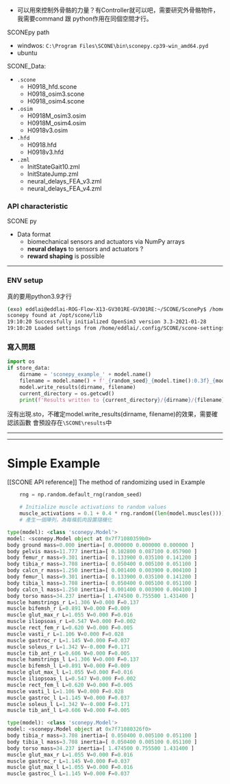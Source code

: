 - 可以用來控制外骨骼的力量？有Controller就可以吧，需要研究外骨骼物件，我需要command 跟 python作用在同個空間才行。

SCONEpy path
- windwos: `C:\Program Files\SCONE\bin\sconepy.cp39-win_amd64.pyd`
- ubuntu

SCONE_Data:
- `.scone`
	- H0918_hfd.scone
	- H0918_osim3.scone
	- H0918_osim4.scone
- `.osim`
	- H0918M_osim3.osim
	- H0918M_osim4.osim
	- H0918v3.osim
- `.hfd`
	- H0918.hfd
	- H0918v3.hfd
- `.zml`
	- InitStateGait10.zml
	- InitStateJump.zml
	- neural_delays_FEA_v3.zml
	- neural_delays_FEA_v4.zml
### API characteristic
SCONE py
- Data format
	- biomechanical sensors and actuators via NumPy arrays
	- **neural delays** to sensors and actuators ?
	- **reward shaping** is possible

---
### ENV setup
真的要用python3.9才行
```bash
(exo) eddlai@eddlai-ROG-Flow-X13-GV301RE-GV301RE:~/SCONE/SconePy$ /home/eddlai/miniconda3/envs/exo/bin/python /home/eddlai/SCONE/SconePy/sconetools.py                                                                                                  
sconepy found at /opt/scone/lib                                                                                             
19:10:20 Successfully initialized OpenSim3 version 3.3-2021-01-28                                                           
19:10:20 Loaded settings from /home/eddlai/.config/SCONE/scone-settings.zml 
```

### 寫入問題
```python
import os
if store_data:
    dirname = 'sconepy_example_' + model.name()
    filename = model.name() + f'_{random_seed}_{model.time():0.3f}_{model.com_pos().y:0.3f}'
    model.write_results(dirname, filename)
    current_directory = os.getcwd()
    print(f'Results written to {current_directory}/{dirname}/{filename}. Please use SCONE Studio to replay the .sto file.', flush=True)
```
沒有出現.sto，不確定model.write_results(dirname, filename)的效果，需要確認該函數
會預設存在`\SCONE\results`中

---


---
# Simple Example
[[SCONE API reference]]
The method of randomizing used in Example
```python
	rng = np.random.default_rng(random_seed)

	# Initialize muscle activations to random values
	muscle_activations = 0.1 + 0.4 * rng.random((len(model.muscles())))
	# 產生一個陣列，為每條肌肉設置隨機化
```


```python
type(model): <class 'sconepy.Model'>
model: <sconepy.Model object at 0x7f71080359b0>
body ground mass=0.000 inertia=[ 0.000000 0.000000 0.000000 ]
body pelvis mass=11.777 inertia=[ 0.102800 0.087100 0.057900 ]
body femur_r mass=9.301 inertia=[ 0.133900 0.035100 0.141200 ]
body tibia_r mass=3.708 inertia=[ 0.050400 0.005100 0.051100 ]
body calcn_r mass=1.250 inertia=[ 0.001400 0.003900 0.004100 ]
body femur_l mass=9.301 inertia=[ 0.133900 0.035100 0.141200 ]
body tibia_l mass=3.708 inertia=[ 0.050400 0.005100 0.051100 ]
body calcn_l mass=1.250 inertia=[ 0.001400 0.003900 0.004100 ]
body torso mass=34.237 inertia=[ 1.474500 0.755500 1.431400 ]
muscle hamstrings_r L=1.306 V=0.000 F=0.137
muscle bifemsh_r L=0.891 V=0.000 F=0.009
muscle glut_max_r L=1.055 V=0.000 F=0.016
muscle iliopsoas_r L=0.547 V=0.000 F=0.002
muscle rect_fem_r L=0.620 V=0.000 F=0.005
muscle vasti_r L=1.106 V=0.000 F=0.028
muscle gastroc_r L=1.145 V=0.000 F=0.037
muscle soleus_r L=1.342 V=-0.000 F=0.171
muscle tib_ant_r L=0.606 V=0.000 F=0.005
muscle hamstrings_l L=1.306 V=0.000 F=0.137
muscle bifemsh_l L=0.891 V=0.000 F=0.009
muscle glut_max_l L=1.055 V=0.000 F=0.016
muscle iliopsoas_l L=0.547 V=0.000 F=0.002
muscle rect_fem_l L=0.620 V=0.000 F=0.005
muscle vasti_l L=1.106 V=0.000 F=0.028
muscle gastroc_l L=1.145 V=0.000 F=0.037
muscle soleus_l L=1.342 V=-0.000 F=0.171
muscle tib_ant_l L=0.606 V=0.000 F=0.005
```

```python
type(model): <class 'sconepy.Model'>
model: <sconepy.Model object at 0x7f71080326f0>
body tibia_r mass=3.708 inertia=[ 0.050400 0.005100 0.051100 ]
body tibia_l mass=3.708 inertia=[ 0.050400 0.005100 0.051100 ]
body torso mass=34.237 inertia=[ 1.474500 0.755500 1.431400 ]
muscle glut_max_r L=1.055 V=0.000 F=0.016
muscle gastroc_r L=1.145 V=0.000 F=0.037
muscle glut_max_l L=1.055 V=0.000 F=0.016
muscle gastroc_l L=1.145 V=0.000 F=0.037

```
